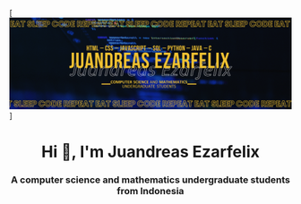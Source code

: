 [![MasterHead](https://github.com/4EZR/4EZR/blob/master/Presentation1.gif)]
<h1 align="center">Hi 👋, I'm Juandreas Ezarfelix</h1>
<h3 align="center">A computer science and mathematics undergraduate students from Indonesia</h3>
<!--
**4EZR/4EZR** is a ✨ _special_ ✨ repository because its `README.md` (this file) appears on your GitHub profile.

Here are some ideas to get you started:

- 🔭 I’m currently working on ...
- 🌱 I’m currently learning ...
- 👯 I’m looking to collaborate on ...
- 🤔 I’m looking for help with ...
- 💬 Ask me about ...
- 📫 How to reach me: ...
- 😄 Pronouns: ...
- ⚡ Fun fact: ...
-->
